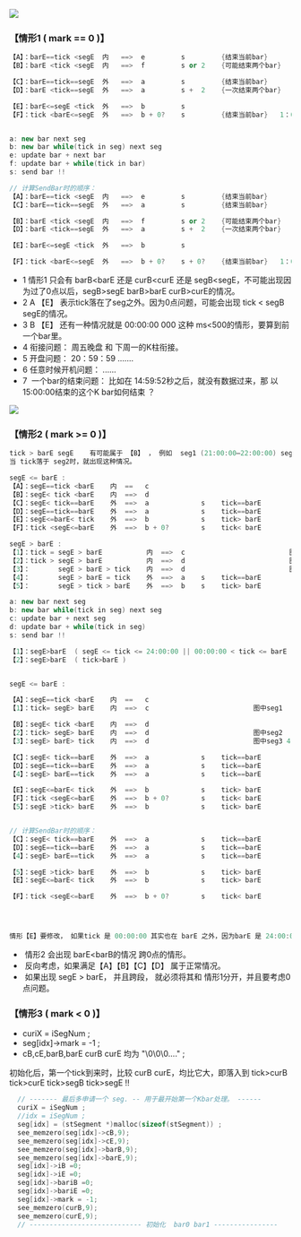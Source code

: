 ![](https://github.com/asialiugf/blogs/blob/master/uquant/k_calculte001.PNG)
### 【情形1 ( mark == 0 )】
```c++
【A】：barE==tick <segE  内   ==>  e         s         {结束当前bar}
【B】：barE <tick <segE  内   ==>  f         s or 2    {可能结束两个bar}

【C】：barE==tick==segE  外   ==>  a         s         {结束当前bar}
【D】：barE <tick==segE  外   ==>  a         s +  2    {一次结束两个bar}

【E】：barE<=segE <tick  外   ==>  b         s
【F】：tick <barE<=segE  外   ==>  b + 0?    s         {结束当前bar}   1：0点问题（A B，见下）  2：无效tick     4：第一个tick 


a: new bar next seg 
b: new bar while(tick in seg) next seg 
e: update bar + next bar
f: update bar + while(tick in bar)
s: send bar !!

// 计算SendBar时的顺序：
【A】：barE==tick <segE  内   ==>  e         s         {结束当前bar}
【C】：barE==tick==segE  外   ==>  a         s         {结束当前bar}

【B】：barE <tick <segE  内   ==>  f         s or 2    {可能结束两个bar}
【D】：barE <tick==segE  外   ==>  a         s +  2    {一次结束两个bar}

【E】：barE<=segE <tick  外   ==>  b         s

【F】：tick <barE<=segE  外   ==>  b + 0?    s + 0?    {结束当前bar}   1：0点问题（A B，见下）  2：无效tick     4：第一个tick 

```
- 1  情形1 只会有 barB<barE 还是 curB<curE 还是 segB<segE，不可能出现因为过了0点以后，segB>segE barB>barE curB>curE的情况。
- 2  A  【E】 表示tick落在了seg之外。因为0点问题，可能会出现 tick < segB segE的情况。
- 3  B  【E】 还有一种情况就是 00:00:00 000 这种 ms<500的情形，要算到前一个bar里。
- 4  衔接问题： 周五晚盘 和 下周一的K柱衔接。
- 5  开盘问题： 20：59：59 .......
- 6  任意时候开机问题： ......
- 7  一个bar的结束问题： 比如在 14:59:52秒之后，就没有数据过来，那 以15:00:00结束的这个K bar如何结束 ？




![](https://github.com/asialiugf/blogs/blob/master/uquant/k_calculte003.PNG)
### 【情形2 ( mark >= 0 )】
```c++
tick > barE segE    有可能属于 【B】 ， 例如  seg1 (21:00:00—22:00:00) seg2(22:30:00—24:00:00) seg3(00:00:00—01:00:00) 属于一个BAR
当 tick落于 seg2时，就出现这种情况。

segE <= barE : 
【A】：segE==tick <barE    内  ==   c
【B】：segE< tick <barE    内  ==>  d
【C】：segE< tick==barE    外  ==>  a             s    tick==barE
【D】：segE==tick==barE    外  ==>  a             s    tick==barE
【E】：segE<=barE< tick    外  ==>  b             s    tick> barE
【F】：tick <segE<=barE    外  ==>  b + 0?        s    tick< barE             0点问题   

segE > barE : 
【1】：tick = segE > barE           内  ==>  c                          图中seg1
【2】：tick > segE > barE           内  ==>  d                          图中seg2 
【3】：       segE > barE > tick    内  ==>  d                          图中seg3 4 5 
【4】：       segE > barE = tick    外  ==>  a    s    tick==barE
【5】：       segE > tick > barE    外  ==>  b    s    tick> barE

a: new bar next seg 
b: new bar while(tick in seg) next seg 
c: update bar + next seg
d: update bar + while(tick in seg)
s: send bar !!

【1】：segE>barE  ( segE <= tick <= 24:00:00 || 00:00:00 < tick <= barE )  属于上面的 【A】【B】
【2】：segE>barE  ( tick>barE )


segE <= barE : 

【A】：segE==tick <barE    内  ==   c
【1】：tick= segE> barE    内  ==>  c                          图中seg1

【B】：segE< tick <barE    内  ==>  d
【2】：tick> segE> barE    内  ==>  d                          图中seg2 
【3】：segE> barE> tick    内  ==>  d                          图中seg3 4 5 

【C】：segE< tick==barE    外  ==>  a             s    tick==barE
【D】：segE==tick==barE    外  ==>  a             s    tick==barE
【4】：segE> barE==tick    外  ==>  a             s    tick==barE

【E】：segE<=barE< tick    外  ==>  b             s    tick> barE
【F】：tick <segE<=barE    外  ==>  b + 0?        s    tick< barE             0点问题   
【5】：segE >tick> barE    外  ==>  b             s    tick> barE


// 计算SendBar时的顺序：
【C】：segE< tick==barE    外  ==>  a             s    tick==barE
【D】：segE==tick==barE    外  ==>  a             s    tick==barE
【4】：segE> barE==tick    外  ==>  a             s    tick==barE

【5】：segE >tick> barE    外  ==>  b             s    tick> barE
【E】：segE<=barE< tick    外  ==>  b             s    tick> barE

【F】：tick <segE<=barE    外  ==>  b + 0?        s    tick< barE             0点问题   




情形【E】要修改， 如果tick 是 00:00:00 其实也在 barE 之外，因为barE 是 24:00:00。但 tick < barE

```
-  情形2 会出现 barE<barB的情况 跨0点的情形。
-  反向考虑，如果满足【A】【B】【C】【D】 属于正常情况。
-  如果出现 segE > barE， 并且跨段， 就必须将其和 情形1分开，并且要考虑0点问题。

### 【情形3 ( mark <  0 )】
- curiX = iSegNum ;
- seg[idx]->mark = -1 ;
- cB,cE,barB,barE curB curE 均为 "\0\0\0...." ;

初始化后，第一个tick到来时，比较 curB curE，均比它大，即落入到 tick>curB tick>curE tick>segB tick>segE !!

```c
  // ------- 最后多申请一个 seg. -- 用于最开始第一个Kbar处理。 ------
  curiX = iSegNum ;
  //idx = iSegNum ;
  seg[idx] = (stSegment *)malloc(sizeof(stSegment)) ;
  see_memzero(seg[idx]->cB,9);
  see_memzero(seg[idx]->cE,9);
  see_memzero(seg[idx]->barB,9);
  see_memzero(seg[idx]->barE,9);
  seg[idx]->iB =0;
  seg[idx]->iE =0;
  seg[idx]->bariB =0;
  seg[idx]->bariE =0;
  seg[idx]->mark = -1;
  see_memzero(curB,9);
  see_memzero(curE,9);
  // ---------------------------- 初始化  bar0 bar1 ----------------
```
